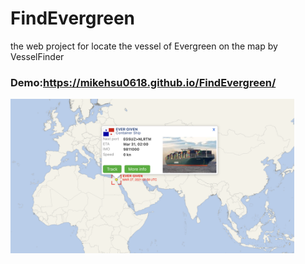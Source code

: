 # FindEvergreen
the web project for locate the vessel of Evergreen on the map by VesselFinder

### Demo:https://mikehsu0618.github.io/FindEvergreen/


<img src="./img/截圖 2021-03-27 上午11.03.12.png" width="90%"></img> 
